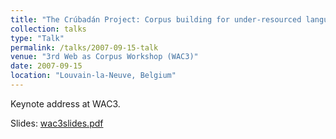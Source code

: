 ```yaml
---
title: "The Crúbadán Project: Corpus building for under-resourced languages"
collection: talks
type: "Talk"
permalink: /talks/2007-09-15-talk
venue: "3rd Web as Corpus Workshop (WAC3)"
date: 2007-09-15
location: "Louvain-la-Neuve, Belgium"
---
```


Keynote address at WAC3.

Slides: [wac3slides.pdf](/files/wac3slides.pdf)

